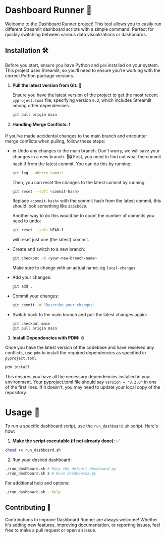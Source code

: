 # Dashboard Runner 🚀

Welcome to the Dashboard Runner project! This tool allows you to easily run different Streamlit dashboard scripts with a simple command. Perfect for quickly switching between various data visualizations or dashboards.

## Installation 🛠️

Before you start, ensure you have Python and `pdm` installed on your system. This project uses Streamlit, so you'll need to ensure you're working with the correct Python package versions.

1. **Pull the latest version from Git:** 🔄

   Ensure you have the latest version of the project to get the most recent `pyproject.toml` file, specifying version `0.2`, which includes Streamlit among other dependencies.

   ```bash
   git pull origin main
   ```

2. **Handling Merge Conflicts:** ❗

If you've made accidental changes to the main branch and encounter merge conflicts when pulling, follow these steps:

- 🔙 Undo any changes to the main branch. Don't worry, we will save your changes in a new branch. 🌱🔒
First, you need to find out what the commit hash if from the latest commit. You can do this by running:
  ```bash
  git log --abbrev-commit
  ```
  Then, you can reset the changes to the latest commit by running:
  ```bash
  git reset --soft <commit-hash>
  ```
  Replace `<commit-hash>` with the commit hash from the latest commit, this should look something like `2a5cb620`.

  Another way to do this would be to count the number of commits you need to undo:
  ```bash
  git reset --soft HEAD~1
  ```
  will reset just one (the latest) commit.

- Create and switch to a new branch:

  ```bash
  git checkout -b <your-new-branch-name>
    ```
  Make sure to change <your-new-branch-name> with an actual name. eg `local-changes`

- Add your changes:

  ```bash
  git add .
  ```

- Commit your changes:

  ```bash
  git commit -m "Describe your changes"
  ```

- Switch back to the main branch and pull the latest changes again:

  ```bash
  git checkout main
  git pull origin main
  ```

3. **Install Dependencies with PDM:** ⚙️

Once you have the latest version of the codebase and have resolved any conflicts, use `pdm` to install the required dependencies as specified in `pyproject.toml`.
```bash
pdm install
```
This ensures you have all the necessary dependencies installed in your environment.
Your pyproject.toml file should say `version = "0.2.0"` in one of the first lines. If it doesn't, you may need to update your local copy of the repository.

# Usage 🚴

To run a specific dashboard script, use the `run_dashboard.sh` script. Here's how:

1. **Make the script executable (if not already done):** ✅

```bash
chmod +x run_dashboard.sh
```

2. Run your desired dashboard:
```bash
./run_dashboard.sh # Runs the default dashboard.py
./run_dashboard.sh 2 # Runs dashboard2.py
```
For additional help and options:
```bash
./run_dashboard.sh --help
```

## Contributing 🤝

Contributions to improve Dashboard Runner are always welcome! Whether it's adding new features, improving documentation, or reporting issues, feel free to make a pull request or open an issue.